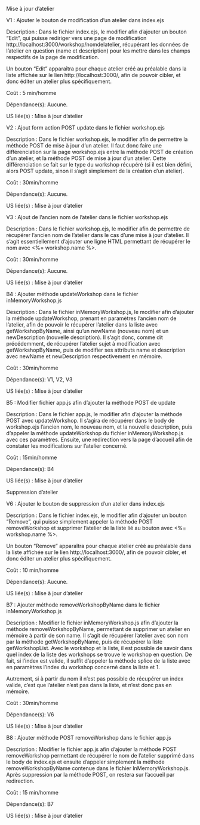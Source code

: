 Mise à jour d’atelier

V1 : Ajouter le bouton de modification d’un atelier dans index.ejs

Description : Dans le fichier index.ejs, le modifier afin d’ajouter un bouton “Edit”, qui puisse rediriger vers une page de modification http://localhost:3000/workshop/nomdelatelier, récupérant les données de l’atelier en question (name et description) pour les mettre dans les champs respectifs de la page de modification. 

Un bouton “Edit” apparaîtra pour chaque atelier créé au préalable dans la liste affichée sur le lien http://localhost:3000/, afin de pouvoir cibler, et donc éditer un atelier plus spécifiquement.

Coût : 5 min/homme

Dépendance(s): Aucune.

US liée(s)  : Mise à jour d’atelier

V2 : Ajout form action POST update dans le fichier workshop.ejs

Description : Dans le fichier workshop.ejs, le modifier afin de permettre la méthode POST de mise à jour d’un atelier. Il faut donc faire une différenciation sur la page workshop.ejs entre la méthode POST de création d’un atelier, et la méthode POST de mise à jour d’un atelier. Cette différenciation se fait sur le type du workshop récupéré (si il est bien défini, alors POST update, sinon il s’agit simplement de la création d’un atelier).

Coût : 30min/homme

Dépendance(s): Aucune.

US liée(s)  : Mise à jour d’atelier

V3 : Ajout de l’ancien nom de l’atelier dans le fichier workshop.ejs

Description : Dans le fichier workshop.ejs, le modifier afin de permettre de récupérer l’ancien nom de l’atelier dans le cas d’une mise à jour d’atelier. Il s’agit essentiellement d’ajouter une ligne HTML permettant de récupérer le nom avec <%= workshop.name %>.

Coût : 30min/homme

Dépendance(s): Aucune.

US liée(s)  : Mise à jour d’atelier

B4 : Ajouter méthode updateWorkshop dans le fichier inMemoryWorkshop.js

Description : Dans le fichier inMemoryWorkshop.js, le modifier afin d’ajouter la méthode updateWorkshop, prenant en paramètres l’ancien nom de l’atelier, afin de pouvoir le récupérer l’atelier dans la liste avec getWorkshopByName, ainsi qu’un newName (nouveau nom) et un newDescription (nouvelle description). Il s’agit donc, comme dit précédemment, de récupérer l’atelier sujet à modification avec getWorkshopByName, puis de modifier ses attributs name et description avec newName et newDescription respectivement en mémoire.

Coût : 30min/homme

Dépendance(s): V1, V2, V3

US liée(s)  : Mise à jour d’atelier

B5 : Modifier fichier app.js afin d’ajouter la méthode POST de update

Description : Dans le fichier app.js, le modifier afin d’ajouter la méthode POST avec updateWorkshop. Il s’agira de récupérer dans le body de workshop.ejs l’ancien nom, le nouveau nom, et la nouvelle description, puis d’appeler la méthode updateWorkshop du fichier inMemoryWorkshop.js avec ces paramètres. Ensuite, une redirection vers la page d’accueil afin de constater les modifications sur l’atelier concerné.

Coût : 15min/homme

Dépendance(s): B4

US liée(s)  : Mise à jour d’atelier

Suppression d’atelier

V6 : Ajouter le bouton de suppression d’un atelier dans index.ejs

Description : Dans le fichier index.ejs, le modifier afin d’ajouter un bouton “Remove”, qui puisse simplement appeler la méthode POST removeWorkshop et supprimer l’atelier de la liste lié au bouton avec <%= workshop.name %>.

Un bouton “Remove” apparaîtra pour chaque atelier créé au préalable dans la liste affichée sur le lien http://localhost:3000/, afin de pouvoir cibler, et donc éditer un atelier plus spécifiquement.

Coût : 10 min/homme

Dépendance(s): Aucune.

US liée(s)  : Mise à jour d’atelier

B7 : Ajouter méthode removeWorkshopByName dans le fichier inMemoryWorkshop.js


Description :  Modifier le fichier inMemoryWorkshop.js afin d’ajouter la méthode removeWorkshopByName, permettant de supprimer un atelier en mémoire à partir de son name. Il s’agit de récupérer l’atelier avec son nom par la méthode getWorkshopByName, puis de récupérer la liste getWorkshopList. Avec le workshop et la liste, il est possible de savoir dans quel index de la liste des workshops se trouve le workshop en question. De fait, si l’index est valide, il suffit d’appeler la méthode splice de la liste avec en paramètres l’index du workshop concerné dans la liste et 1. 

Autrement, si à partir du nom il n’est pas possible de récupérer un index valide, c’est que l’atelier n’est pas dans la liste, et n’est donc pas en mémoire.

Coût : 30min/homme 

Dépendance(s): V6

US liée(s)  : Mise à jour d’atelier

B8 : Ajouter méthode POST removeWorkshop dans le fichier app.js

Description : Modifier le fichier app.js afin d’ajouter la méthode POST removeWorkshop permettant de récupérer le nom de l’atelier supprimé dans le body de index.ejs et ensuite d’appeler simplement la méthode removeWorkshopByName contenue dans le fichier InMemoryWorkshop.js. Après suppression par la méthode POST, on restera sur l’accueil par redirection.

Coût : 15 min/homme

Dépendance(s): B7

US liée(s)  : Mise à jour d’atelier




